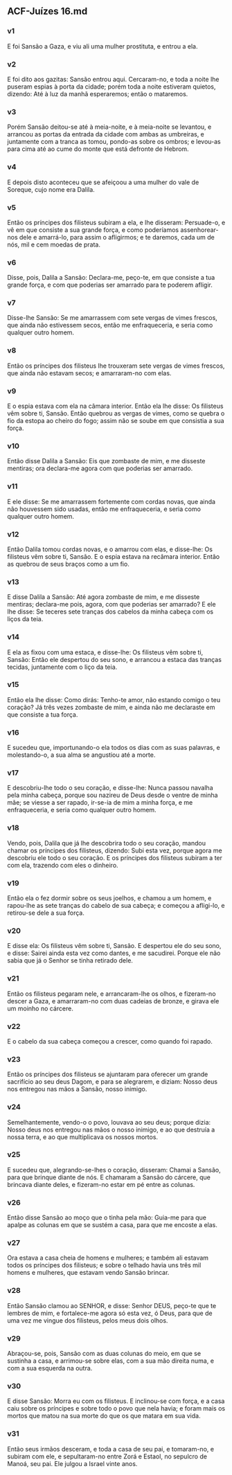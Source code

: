 ## ACF-Juízes 16.md
### v1
 E foi Sansão a Gaza, e viu ali uma mulher prostituta, e entrou a ela.
### v2
 E foi dito aos gazitas: Sansão entrou aqui. Cercaram-no, e toda a noite lhe puseram espias à porta da cidade; porém toda a noite estiveram quietos, dizendo: Até à luz da manhã esperaremos; então o mataremos.
### v3
 Porém Sansão deitou-se até à meia-noite, e à meia-noite se levantou, e arrancou as portas da entrada da cidade com ambas as umbreiras, e juntamente com a tranca as tomou, pondo-as sobre os ombros; e levou-as para cima até ao cume do monte que está defronte de Hebrom.
### v4
 E depois disto aconteceu que se afeiçoou a uma mulher do vale de Soreque, cujo nome era Dalila.
### v5
 Então os príncipes dos filisteus subiram a ela, e lhe disseram: Persuade-o, e vê em que consiste a sua grande força, e como poderíamos assenhorear-nos dele e amarrá-lo, para assim o afligirmos; e te daremos, cada um de nós, mil e cem moedas de prata.
### v6
 Disse, pois, Dalila a Sansão: Declara-me, peço-te, em que consiste a tua grande força, e com que poderias ser amarrado para te poderem afligir.
### v7
 Disse-lhe Sansão: Se me amarrassem com sete vergas de vimes frescos, que ainda não estivessem secos, então me enfraqueceria, e seria como qualquer outro homem.
### v8
 Então os príncipes dos filisteus lhe trouxeram sete vergas de vimes frescos, que ainda não estavam secos; e amarraram-no com elas.
### v9
 E o espia estava com ela na câmara interior. Então ela lhe disse: Os filisteus vêm sobre ti, Sansão. Então quebrou as vergas de vimes, como se quebra o fio da estopa ao cheiro do fogo; assim não se soube em que consistia a sua força.
### v10
 Então disse Dalila a Sansão: Eis que zombaste de mim, e me disseste mentiras; ora declara-me agora com que poderias ser amarrado.
### v11
 E ele disse: Se me amarrassem fortemente com cordas novas, que ainda não houvessem sido usadas, então me enfraqueceria, e seria como qualquer outro homem.
### v12
 Então Dalila tomou cordas novas, e o amarrou com elas, e disse-lhe: Os filisteus vêm sobre ti, Sansão. E o espia estava na recâmara interior. Então as quebrou de seus braços como a um fio.
### v13
 E disse Dalila a Sansão: Até agora zombaste de mim, e me disseste mentiras; declara-me pois, agora, com que poderias ser amarrado? E ele lhe disse: Se teceres sete tranças dos cabelos da minha cabeça com os liços da teia.
### v14
 E ela as fixou com uma estaca, e disse-lhe: Os filisteus vêm sobre ti, Sansão: Então ele despertou do seu sono, e arrancou a estaca das tranças tecidas, juntamente com o liço da teia.
### v15
 Então ela lhe disse: Como dirás: Tenho-te amor, não estando comigo o teu coração? Já três vezes zombaste de mim, e ainda não me declaraste em que consiste a tua força.
### v16
 E sucedeu que, importunando-o ela todos os dias com as suas palavras, e molestando-o, a sua alma se angustiou até a morte.
### v17
 E descobriu-lhe todo o seu coração, e disse-lhe: Nunca passou navalha pela minha cabeça, porque sou nazireu de Deus desde o ventre de minha mãe; se viesse a ser rapado, ir-se-ia de mim a minha força, e me enfraqueceria, e seria como qualquer outro homem.
### v18
 Vendo, pois, Dalila que já lhe descobrira todo o seu coração, mandou chamar os príncipes dos filisteus, dizendo: Subi esta vez, porque agora me descobriu ele todo o seu coração. E os príncipes dos filisteus subiram a ter com ela, trazendo com eles o dinheiro.
### v19
 Então ela o fez dormir sobre os seus joelhos, e chamou a um homem, e rapou-lhe as sete tranças do cabelo de sua cabeça; e começou a afligi-lo, e retirou-se dele a sua força.
### v20
 E disse ela: Os filisteus vêm sobre ti, Sansão. E despertou ele do seu sono, e disse: Sairei ainda esta vez como dantes, e me sacudirei. Porque ele não sabia que já o Senhor se tinha retirado dele.
### v21
 Então os filisteus pegaram nele, e arrancaram-lhe os olhos, e fizeram-no descer a Gaza, e amarraram-no com duas cadeias de bronze, e girava ele um moinho no cárcere.
### v22
 E o cabelo da sua cabeça começou a crescer, como quando foi rapado.
### v23
 Então os príncipes dos filisteus se ajuntaram para oferecer um grande sacrifício ao seu deus Dagom, e para se alegrarem, e diziam: Nosso deus nos entregou nas mãos a Sansão, nosso inimigo.
### v24
 Semelhantemente, vendo-o o povo, louvava ao seu deus; porque dizia: Nosso deus nos entregou nas mãos o nosso inimigo, e ao que destruía a nossa terra, e ao que multiplicava os nossos mortos.
### v25
 E sucedeu que, alegrando-se-lhes o coração, disseram: Chamai a Sansão, para que brinque diante de nós. E chamaram a Sansão do cárcere, que brincava diante deles, e fizeram-no estar em pé entre as colunas.
### v26
 Então disse Sansão ao moço que o tinha pela mão: Guia-me para que apalpe as colunas em que se sustém a casa, para que me encoste a elas.
### v27
 Ora estava a casa cheia de homens e mulheres; e também ali estavam todos os príncipes dos filisteus; e sobre o telhado havia uns três mil homens e mulheres, que estavam vendo Sansão brincar.
### v28
 Então Sansão clamou ao SENHOR, e disse: Senhor DEUS, peço-te que te lembres de mim, e fortalece-me agora só esta vez, ó Deus, para que de uma vez me vingue dos filisteus, pelos meus dois olhos.
### v29
 Abraçou-se, pois, Sansão com as duas colunas do meio, em que se sustinha a casa, e arrimou-se sobre elas, com a sua mão direita numa, e com a sua esquerda na outra.
### v30
 E disse Sansão: Morra eu com os filisteus. E inclinou-se com força, e a casa caiu sobre os príncipes e sobre todo o povo que nela havia; e foram mais os mortos que matou na sua morte do que os que matara em sua vida.
### v31
 Então seus irmãos desceram, e toda a casa de seu pai, e tomaram-no, e subiram com ele, e sepultaram-no entre Zorá e Estaol, no sepulcro de Manoá, seu pai. Ele julgou a Israel vinte anos.
